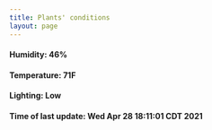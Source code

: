 ```yaml
---
title: Plants' conditions
layout: page
---
```



#### Humidity: 46%
#### Temperature: 71F
#### Lighting: Low
#### Time of last update: Wed Apr 28 18:11:01 CDT 2021

